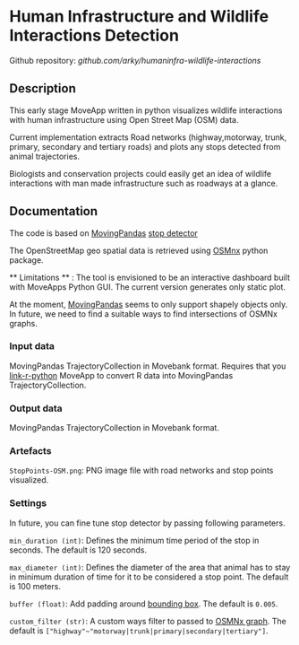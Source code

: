 # Human Infrastructure and Wildlife Interactions Detection

Github repository: *github.com/arky/humaninfra-wildlife-interactions* 
## Description

This early stage MoveApp written in python visualizes wildlife interactions with human infrastructure using Open Street Map (OSM) data.  

Current implementation extracts Road networks (highway,motorway, trunk, primary, secondary and tertiary roads) and plots any stops detected from animal trajectories.

Biologists and conservation projects could easily get an idea of wildlife interactions with man made infrastructure such as roadways at a glance.

## Documentation

The code is based on [MovingPandas](https://movingpandas.readthedocs.io/en/main/) [stop detector](https://movingpandas.readthedocs.io/en/main/trajectorystopdetector.html)

The OpenStreetMap geo spatial data is retrieved using [OSMnx](https://osmnx.readthedocs.io/en/stable/) python package.

** Limitations ** : The tool is envisioned to be an interactive dashboard built with MoveApps Python GUI. The current version generates only static plot. 

At the moment, [MovingPandas](https://movingpandas.readthedocs.io/en/main/trajectory.html#movingpandas.Trajectory.intersection) seems to only support shapely objects only. In future, we need to find a suitable ways to find intersections of OSMNx graphs.

### Input data

 MovingPandas TrajectoryCollection in Movebank format. Requires that you [link-r-python](https://github.com/movestore/link-r-python) MoveApp to convert R data into MovingPandas TrajectoryCollection.

### Output data

MovingPandas TrajectoryCollection in Movebank format.

### Artefacts

`StopPoints-OSM.png`: PNG image file with road networks and stop points visualized.

### Settings 

In future, you can fine tune stop detector by passing following parameters.

`min_duration (int)`: Defines the minimum time period of the stop in seconds. The default is 120 seconds.


`max_diameter (int)`: Defines the diameter of the area that animal has to stay in minimum duration of time for it to be considered a stop point. The default is 100 meters. 


`buffer (float)`: Add padding around [bounding box](https://osmnx.readthedocs.io/en/stable/osmnx.html#osmnx.graph.graph_from_bbox). The default is `0.005`.

`custom_filter (str)`: A custom ways filter to passed to [OSMNx graph](https://osmnx.readthedocs.io/en/stable/osmnx.html#osmnx.graph.graph_from_bbox). The default is `["highway"~"motorway|trunk|primary|secondary|tertiary"]`.